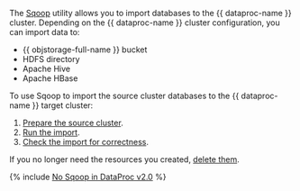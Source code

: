 The [Sqoop](../../../data-proc/operations/sqoop-usage.md) utility allows you to import databases to the {{ dataproc-name }} cluster. Depending on the {{ dataproc-name }} cluster configuration, you can import data to:

* {{ objstorage-full-name }} bucket
* HDFS directory
* Apache Hive
* Apache HBase

To use Sqoop to import the source cluster databases to the {{ dataproc-name }} target cluster:

1. [Prepare the source cluster](#prepare).
1. [Run the import](#import).
1. [Check the import for correctness](#check).

If you no longer need the resources you created, [delete them](#clear-out).

{% include [No Sqoop in DataProc v2.0](../../../_includes/data-processing/no-sqoop-in-data-processing2.md) %}
